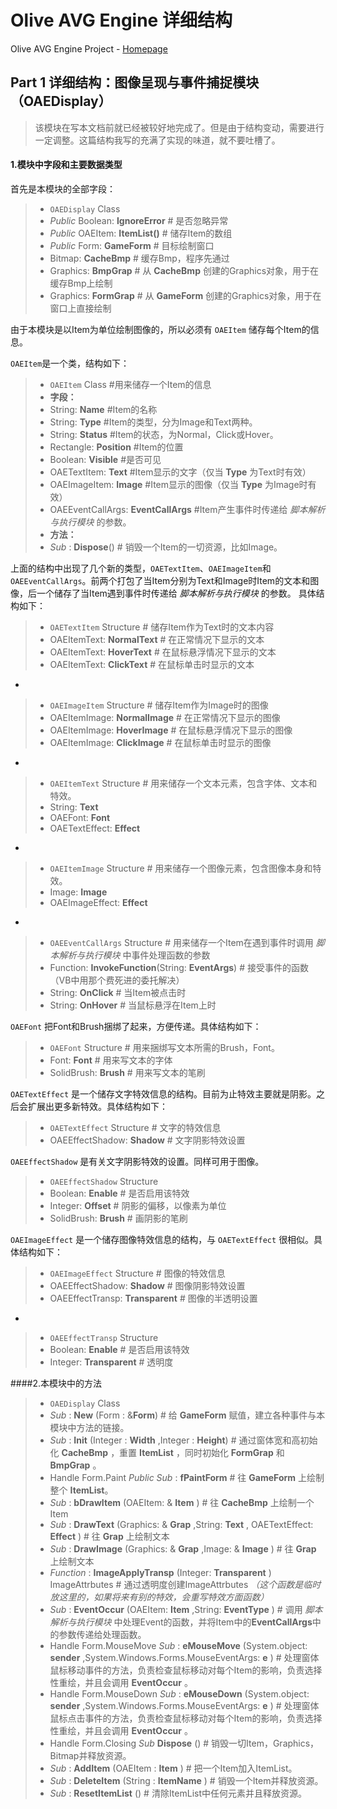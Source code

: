 Olive AVG Engine 详细结构
===

Olive AVG Engine Project - [Homepage](https://github.com/leinue/AVG)

## Part 1 详细结构：图像呈现与事件捕捉模块（OAEDisplay）

> 该模块在写本文档前就已经被较好地完成了。但是由于结构变动，需要进行一定调整。这篇结构我写的充满了实现的味道，就不要吐槽了。


#### 1.模块中字段和主要数据类型

首先是本模块的全部字段：
> - `OAEDisplay` Class
> - *Public* Boolean: **IgnoreError** # 是否忽略异常
> - *Public* OAEItem: **ItemList()** # 储存Item的数组
> - *Public* Form: **GameForm** # 目标绘制窗口
> - Bitmap: **CacheBmp** # 缓存Bmp，程序先通过
> - Graphics: **BmpGrap** # 从 **CacheBmp** 创建的Graphics对象，用于在缓存Bmp上绘制
> - Graphics: **FormGrap** # 从 **GameForm** 创建的Graphics对象，用于在窗口上直接绘制


由于本模块是以Item为单位绘制图像的，所以必须有 `OAEItem` 储存每个Item的信息。


`OAEItem`是一个类，结构如下：
> - `OAEItem` Class #用来储存一个Item的信息
> - **字段：**
> - String: **Name** #Item的名称
> - String: **Type** #Item的类型，分为Image和Text两种。
> - String: **Status** #Item的状态，为Normal，Click或Hover。
> - Rectangle: **Position** #Item的位置
> - Boolean: **Visible** #是否可见
> - OAETextItem: **Text** #Item显示的文字（仅当 **Type** 为Text时有效）
> - OAEImageItem: **Image** #Item显示的图像（仅当 **Type** 为Image时有效）
> - OAEEventCallArgs: **EventCallArgs** #Item产生事件时传递给 *脚本解析与执行模块* 的参数。
> - **方法：**
> - *Sub* : **Dispose**() # 销毁一个Item的一切资源，比如Image。

上面的结构中出现了几个新的类型，`OAETextItem`、`OAEImageItem`和`OAEEventCallArgs`。前两个打包了当Item分别为Text和Image时Item的文本和图像，后一个储存了当Item遇到事件时传递给 *脚本解析与执行模块* 的参数。
具体结构如下：

> - `OAETextItem` Structure # 储存Item作为Text时的文本内容
> - OAEItemText: **NormalText** # 在正常情况下显示的文本
> - OAEItemText: **HoverText** # 在鼠标悬浮情况下显示的文本
> - OAEItemText: **ClickText** # 在鼠标单击时显示的文本

-

> - `OAEImageItem` Structure # 储存Item作为Image时的图像
> - OAEItemImage: **NormalImage** # 在正常情况下显示的图像
> - OAEItemImage: **HoverImage** # 在鼠标悬浮情况下显示的图像
> - OAEItemImage: **ClickImage** # 在鼠标单击时显示的图像

-

> - `OAEItemText` Structure # 用来储存一个文本元素，包含字体、文本和特效。
> - String: **Text**
> - OAEFont: **Font**
> - OAETextEffect: **Effect**

-

> - `OAEItemImage` Structure # 用来储存一个图像元素，包含图像本身和特效。
> - Image: **Image**
> - OAEImageEffect: **Effect**

-

> - `OAEEventCallArgs` Structure # 用来储存一个Item在遇到事件时调用 *脚本解析与执行模块* 中事件处理函数的参数
> - Function: **InvokeFunction**(String: **EventArgs**) # 接受事件的函数（VB中用那个费死进的委托解决）
> - String: **OnClick** # 当Item被点击时
> - String: **OnHover** # 当鼠标悬浮在Item上时

`OAEFont` 把Font和Brush捆绑了起来，方便传递。具体结构如下：

> - `OAEFont` Structure # 用来捆绑写文本所需的Brush，Font。
> - Font: **Font** # 用来写文本的字体
> - SolidBrush: **Brush** # 用来写文本的笔刷

`OAETextEffect` 是一个储存文字特效信息的结构。目前为止特效主要就是阴影。之后会扩展出更多新特效。具体结构如下：

> - `OAETextEffect` Structure # 文字的特效信息
> - OAEEffectShadow: **Shadow** # 文字阴影特效设置

`OAEEffectShadow` 是有关文字阴影特效的设置。同样可用于图像。

> - `OAEEffectShadow` Structure
> - Boolean: **Enable** # 是否启用该特效
> - Integer: **Offset** # 阴影的偏移，以像素为单位
> - SolidBrush: **Brush** # 画阴影的笔刷


`OAEImageEffect` 是一个储存图像特效信息的结构，与 `OAETextEffect` 很相似。具体结构如下：

> - `OAEImageEffect` Structure # 图像的特效信息
> - OAEEffectShadow: **Shadow** # 图像阴影特效设置
> - OAEEffectTransp: **Transparent** # 图像的半透明设置

-

> - `OAEEffectTransp` Structure
> - Boolean: **Enable** # 是否启用该特效
> - Integer: **Transparent** # 透明度

####2.本模块中的方法

> - `OAEDisplay` Class
> - *Sub* : **New** (Form : &**Form**) # 给 **GameForm** 赋值，建立各种事件与本模块中方法的链接。
> - *Sub* : **Init** (Integer : **Width** ,Integer : **Height**) # 通过窗体宽和高初始化 **CacheBmp** ，重置 **ItemList** ，同时初始化 **FormGrap** 和 **BmpGrap** 。
> - Handle Form.Paint *Public Sub* : **fPaintForm** # 往 **GameForm** 上绘制整个 **ItemList**。
> - *Sub* : **bDrawItem** (OAEItem: & **Item** ) # 往 **CacheBmp** 上绘制一个Item
> - *Sub* : **DrawText** (Graphics: & **Grap** ,String: **Text** , OAETextEffect: **Effect** ) # 往 **Grap** 上绘制文本
> - *Sub* : **DrawImage** (Graphics: & **Grap** ,Image: & **Image** ) # 往 **Grap** 上绘制文本
> - *Function* : **ImageApplyTransp** (Integer: **Transparent** ) ImageAttrbutes # 通过透明度创建ImageAttrbutes *（这个函数是临时放这里的，如果将来有别的特效，会重写特效方面函数）*
> - *Sub* : **EventOccur** (OAEItem: **Item** ,String: **EventType** ) # 调用 *脚本解析与执行模块* 中处理Event的函数，并将Item中的**EventCallArgs**中的参数传递给处理函数。
> - Handle Form.MouseMove *Sub* : **eMouseMove** (System.object: **sender** ,System.Windows.Forms.MouseEventArgs: **e** ) # 处理窗体鼠标移动事件的方法，负责检查鼠标移动对每个Item的影响，负责选择性重绘，并且会调用 **EventOccur** 。
> - Handle Form.MouseDown *Sub* : **eMouseDown** (System.object: **sender** ,System.Windows.Forms.MouseEventArgs: **e** ) # 处理窗体鼠标点击事件的方法，负责检查鼠标移动对每个Item的影响，负责选择性重绘，并且会调用 **EventOccur** 。
> - Handle Form.Closing *Sub* **Dispose** () # 销毁一切Item，Graphics，Bitmap并释放资源。
> - *Sub* : **AddItem** (OAEItem : **Item** ) # 把一个Item加入ItemList。
> - *Sub* : **DeleteItem** (String : **ItemName** ) # 销毁一个Item并释放资源。
> - *Sub* : **ResetItemList** () # 清除ItemList中任何元素并且释放资源。

